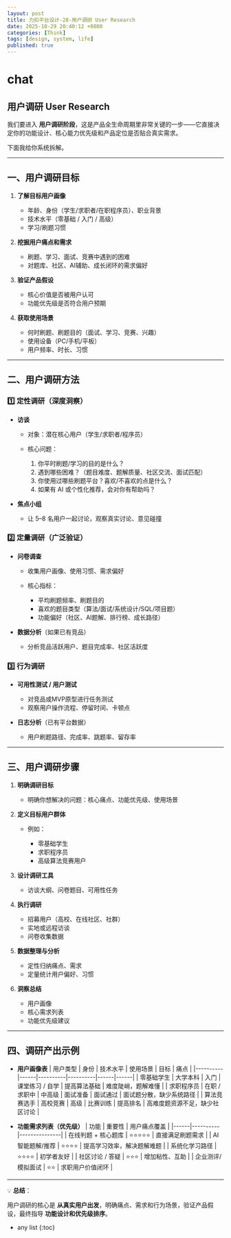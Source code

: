 ```yaml
---
layout: post
title: 力扣平台设计-28-用户调研 User Research
date: 2025-10-29 20:40:12 +0800
categories: [Think]
tags: [design, system, life]
published: true
---
```



# chat

## 用户调研 User Research

我们要进入 **用户调研阶段**，这是产品全生命周期里非常关键的一步——它直接决定你的功能设计、核心能力优先级和产品定位是否贴合真实需求。

下面我给你系统拆解。

---

## **一、用户调研目标**

1. **了解目标用户画像**

   * 年龄、身份（学生/求职者/在职程序员）、职业背景
   * 技术水平（零基础 / 入门 / 高级）
   * 学习/刷题习惯

2. **挖掘用户痛点和需求**

   * 刷题、学习、面试、竞赛中遇到的困难
   * 对题库、社区、AI辅助、成长闭环的需求偏好

3. **验证产品假设**

   * 核心价值是否被用户认可
   * 功能优先级是否符合用户预期

4. **获取使用场景**

   * 何时刷题、刷题目的（面试、学习、竞赛、兴趣）
   * 使用设备（PC/手机/平板）
   * 用户频率、时长、习惯

---

## **二、用户调研方法**

### **1️⃣ 定性调研（深度洞察）**

* **访谈**

  * 对象：潜在核心用户（学生/求职者/程序员）
  * 核心问题：

    1. 你平时刷题/学习的目的是什么？
    2. 遇到哪些困难？（题目难度、题解质量、社区交流、面试匹配）
    3. 你使用过哪些刷题平台？喜欢/不喜欢的点是什么？
    4. 如果有 AI 或个性化推荐，会对你有帮助吗？
* **焦点小组**

  * 让 5–8 名用户一起讨论，观察真实讨论、意见碰撞

### **2️⃣ 定量调研（广泛验证）**

* **问卷调查**

  * 收集用户画像、使用习惯、需求偏好
  * 核心指标：

    * 平均刷题频率、刷题目的
    * 喜欢的题目类型（算法/面试/系统设计/SQL/项目题）
    * 功能偏好（社区、AI题解、排行榜、成长路径）
* **数据分析**（如果已有竞品）

  * 分析竞品活跃用户、题目完成率、社区活跃度

### **3️⃣ 行为调研**

* **可用性测试 / 用户测试**

  * 对竞品或MVP原型进行任务测试
  * 观察用户操作流程、停留时间、卡顿点
* **日志分析**（已有平台数据）

  * 用户刷题路径、完成率、跳题率、留存率

---

## **三、用户调研步骤**

1. **明确调研目标**

   * 明确你想解决的问题：核心痛点、功能优先级、使用场景
2. **定义目标用户群体**

   * 例如：

     * 零基础学生
     * 求职程序员
     * 高级算法竞赛用户
3. **设计调研工具**

   * 访谈大纲、问卷题目、可用性任务
4. **执行调研**

   * 招募用户（高校、在线社区、社群）
   * 实地或远程访谈
   * 问卷收集数据
5. **数据整理与分析**

   * 定性归纳痛点、需求
   * 定量统计用户偏好、习惯
6. **洞察总结**

   * 用户画像
   * 核心需求列表
   * 功能优先级建议

---

## **四、调研产出示例**

* **用户画像表**
  | 用户类型 | 身份 | 技术水平 | 使用场景 | 目标 | 痛点 |
  |----------|------|----------|----------|------|------|
  | 零基础学生 | 大学本科 | 入门 | 课堂练习 / 自学 | 提高算法基础 | 难度陡峭，题解难懂 |
  | 求职程序员 | 在职 / 求职中 | 中高级 | 面试准备 | 面试通过 | 面试题分散，缺少系统路径 |
  | 算法竞赛选手 | 高校竞赛 | 高级 | 比赛训练 | 提高排名 | 高难度题资源不足，缺少社区讨论 |

* **功能需求列表（优先级）**
  | 功能 | 重要性 | 用户痛点覆盖 |
  |------|----------|---------------|
  | 在线判题 + 核心题库 | ⭐⭐⭐⭐⭐ | 直接满足刷题需求 |
  | AI智能题解/推荐 | ⭐⭐⭐⭐ | 提高学习效率，解决题解难题 |
  | 系统化学习路径 | ⭐⭐⭐⭐ | 初学者友好 |
  | 社区讨论 / 答疑 | ⭐⭐⭐ | 增加粘性、互助 |
  | 企业测评/模拟面试 | ⭐⭐ | 求职用户价值闭环 |

---

💡 **总结**：

用户调研的核心是 **从真实用户出发**，明确痛点、需求和行为场景，验证产品假设，最终指导 **功能设计和优先级排序**。

* any list
{:toc}